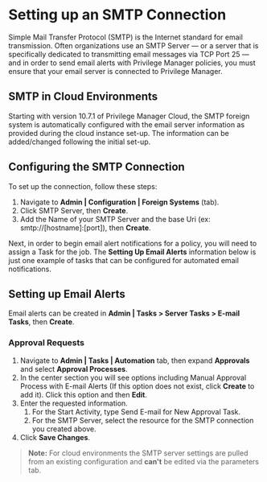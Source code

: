 [title]: # (SMTP)
[tags]: # (email server)
[priority]: # (4)
# Setting up an SMTP Connection

Simple Mail Transfer Protocol (SMTP) is the Internet standard for email transmission. Often organizations use an SMTP Server — or a server that is specifically dedicated to transmitting email messages via TCP Port 25 — and in order to send email alerts with Privilege Manager policies, you must ensure that your email server is connected to Privilege Manager.

## SMTP in Cloud Environments

Starting with version 10.7.1 of Privilege Manager Cloud, the SMTP foreign system is automatically configured with the email server information as provided during the cloud instance set-up. The information can be added/changed following the initial set-up.

## Configuring the SMTP Connection

To set up the connection, follow these steps:

1. Navigate to __Admin | Configuration | Foreign Systems__ (tab).
1. Click SMTP Server, then __Create__.
1. Add the Name of your SMTP Server and the base Uri (ex: smtp://[hostname]:[port]), then __Create__.

Next, in order to begin email alert notifications for a policy, you will need to assign a Task for the job. The __Setting Up Email Alerts__ information below is just one example of tasks that can be configured for automated email notifications.

## Setting up Email Alerts

Email alerts can be created in __Admin | Tasks > Server Tasks > E-mail Tasks__, then __Create__.

### Approval Requests

1. Navigate to __Admin | Tasks | Automation__ tab, then expand __Approvals__ and select __Approval Processes__.
1. In the center section you will see options including Manual Approval Process with E-mail Alerts (If this option does not exist, click __Create__ to add it). Click this option and then __Edit__.
1. Enter the requested information. 
   1. For the Start Activity, type Send E-mail for New Approval Task. 
   1. For the SMTP Server, select the resource for the SMTP connection you created above.
1. Click __Save Changes__.

>**Note:**  For cloud environments the SMTP server settings are pulled from an existing configuration and __can't__ be edited via the parameters tab.
